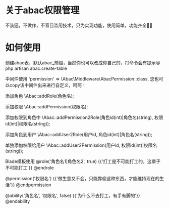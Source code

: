 # 关于abac权限管理

不装逼，不做作，不盲目滥用技术，只为实现功能，使用简单，功能齐全👻👻

# 如何使用

创建abac表，默认abac_前缀，当然你也可以改成你自己的，打命令会有提示😑
php artisan abac.create-table

中间件使用
'permission' => \Abac\Middleware\AbacPermission::class,
您也可以copy该中间件出来进行自定义，呵呵！

添加角色
\Abac::addRole(角色名);

添加权限
\Abac::addPermission(权限名);

添加权限到角色中
\Abac::addPermission2Role(角色id(int)|角色名(string), 权限id(int)|权限名(string));

添加角色到用户
\Abac::addUser2Role(用户id, 角色id(int)|角色名(string));

单独添加权限给用户
\Abac::addUser2Permission(用户id, 权限id(int)|权限名(string));

Blade模板使用
@role('角色名1|角色名2', true)
    {{'打工是不可能打工的，这辈子不可能打工'}}
@endrole

@permission('权限名')
    {{'做生意又不会，只能靠偷这种东西，才能维持现在的生活'}}
@endpermission

@ability('角色名', '权限名', false)
    {{'为什么不去打工，有手有脚的'}}
@endability